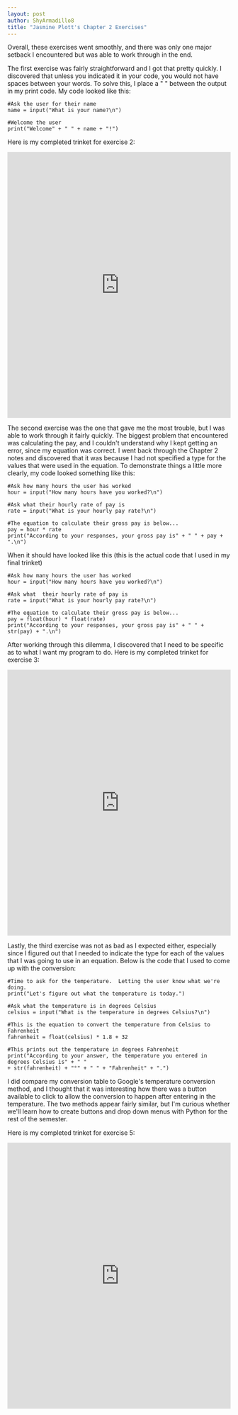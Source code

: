 ```yaml
---
layout: post
author: ShyArmadillo8
title: "Jasmine Plott's Chapter 2 Exercises"
---
```

Overall, these exercises went smoothly, and there was only one major setback I encountered but was able to work through in the end.

The first exercise was fairly straightforward and I got that pretty quickly. I discovered that unless you indicated it in your code, you
would not have spaces between your words.  To solve this, I place a " " between the output in my print code.  My code looked like this:
```
#Ask the user for their name
name = input("What is your name?\n")

#Welcome the user
print("Welcome" + " " + name + "!")
```
Here is my completed trinket for exercise 2:
<iframe src="https://trinket.io/embed/python/172319618b" width="100%" height="600" frameborder="0" marginwidth="0" marginheight="0" allowfullscreen></iframe>

The second exercise was the one that gave me the most trouble, but I was able to work through it fairly quickly.  The biggest problem that
encountered was calculating the pay, and I couldn't understand why I kept getting an error, since my equation was correct.  I went back
through the Chapter 2 notes and discovered that it was because I had not specified a type for the values that were used in the equation.
To demonstrate things a little more clearly, my code looked something like this:

```
#Ask how many hours the user has worked
hour = input("How many hours have you worked?\n")

#Ask what their hourly rate of pay is
rate = input("What is your hourly pay rate?\n")

#The equation to calculate their gross pay is below...
pay = hour * rate
print("According to your responses, your gross pay is" + " " + pay + ".\n")
```

When it should have looked like this (this is the actual code that I used in my final trinket)

```
#Ask how many hours the user has worked
hour = input("How many hours have you worked?\n")

#Ask what  their hourly rate of pay is
rate = input("What is your hourly pay rate?\n")

#The equation to calculate their gross pay is below...
pay = float(hour) * float(rate)
print("According to your responses, your gross pay is" + " " + str(pay) + ".\n")
```

After working through this dilemma, I discovered that I need to be specific as to what I want my program to do. Here is my
completed trinket for exercise 3:
<iframe src="https://trinket.io/embed/python/9031eae42d" width="100%" height="600" frameborder="0" marginwidth="0" marginheight="0" allowfullscreen></iframe>

Lastly, the third exercise was not as bad as I expected either, especially since I figured out that I needed to indicate the type for
each of the values that I was going to use in an equation.  Below is the code that I used to come up with the conversion:

```
#Time to ask for the temperature.  Letting the user know what we're doing.
print("Let's figure out what the temperature is today.")

#Ask what the temperature is in degrees Celsius
celsius = input("What is the temperature in degrees Celsius?\n")

#This is the equation to convert the temperature from Celsius to Fahrenheit
fahrenheit = float(celsius) * 1.8 + 32

#This prints out the temperature in degrees Fahrenheit
print("According to your answer, the temperature you entered in degrees Celsius is" + " "
+ str(fahrenheit) + "°" + " " + "Fahrenheit" + ".")
```

I did compare my conversion table to Google's temperature conversion method, and I thought that it was interesting how there was a button available to click to allow the conversion to happen after entering in the temperature.  The two methods appear fairly similar, but I'm curious whether we'll learn how to create buttons and drop down menus with Python for the rest of the semester.

Here is my completed trinket for exercise 5:
<iframe src="https://trinket.io/embed/python/49b36ede91" width="100%" height="600" frameborder="0" marginwidth="0" marginheight="0" allowfullscreen></iframe>

